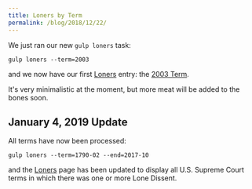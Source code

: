 ```yaml
---
title: Loners by Term
permalink: /blog/2018/12/22/
---
```


We just ran our new `gulp loners` task:

    gulp loners --term=2003

and we now have our first [Loners](/cases/loners) entry: the [2003 Term](/cases/loners/2003-10).

It's very minimalistic at the moment, but more meat will be added to the bones soon.

## January 4, 2019 Update

All terms have now been processed:

    gulp loners --term=1790-02 --end=2017-10

and the [Loners](/cases/loners) page has been updated to display all U.S. Supreme Court terms in which
there was one or more Lone Dissent.
